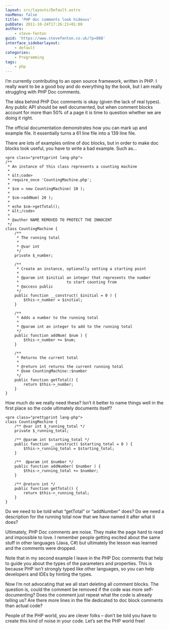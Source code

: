 ```yaml
---
layout: src/layouts/Default.astro
navMenu: false
title: 'PHP doc comments look hideous'
pubDate: 2011-10-24T17:26:21+01:00
authors:
    - steve-fenton
guid: 'https://www.stevefenton.co.uk/?p=888'
interface_sidebarlayout:
    - default
categories:
    - Programming
tags:
    - php
---
```


I’m currently contributing to an open source framework, written in PHP. I really want to be a good boy and do everything by the book, but I am really struggling with PHP Doc comments.

The idea behind PHP Doc comments is okay (given the lack of real types). Any public API should be well documented, but when comment blocks account for more than 50% of a page it is time to question whether we are doing it right.

The official documentation demonstrates how you can mark up and example file. It essentially turns a 61 line file into a 139 line file.

There are lots of examples online of doc blocks, but in order to make doc blocks look useful, you have to write a bad example. Such as…

```
<pre class="prettyprint lang-php">
/**
 * An instance of this class represents a counting machine
 *
 * &lt;code>
 * require_once 'CountingMachine.php';
 *
 * $cm = new CountingMachine( 10 );
 *
 * $cm->addNum( 20 );
 *
 * echo $cm->getTotal();
 * &lt;/code>
 *
 * @author NAME REMOVED TO PROTECT THE INNOCENT
 */  
class CountingMachine {  
    /**
     * The running total
     *
     * @var int
     */  
    private $_number;  
 
    /**
     * Create an instance, optionally setting a starting point
     *
     * @param int $initial an integer that represents the number
     *                     to start counting from
     * @access public
     */  
    public function __construct( $initial = 0 ) {  
        $this->_number = $initial;  
    }  
 
    /**
     * Adds a number to the running total
     *
     * @param int an integer to add to the running total
     */  
    public function addNum( $num ) {  
        $this->_number += $num;  
    }  
 
    /**
     * Returns the current total
     *
     * @return int returns the current running total
     * @see CountingMachine::$number
     */  
    public function getTotal() {  
        return $this->_number;  
    }  
}
```
How much do we really need these? Isn’t it better to name things well in the first place so the code ultimately documents itself?

```
<pre class="prettyprint lang-php">
class CountingMachine {  
    /** @var int $_running_total */  
    private $_running_total;  
 
    /** @param int $starting_total */  
    public function __construct( $starting_total = 0 ) {  
        $this->_running_total = $starting_total;  
    }  
 
    /**  @param int $number */  
    public function addNumber( $number ) {  
        $this->_running_total += $number;  
    }  
 
    /** @return int */  
    public function getTotal() {  
        return $this->_running_total;  
    }  
}
```
Do we need to be told what “getTotal” or “addNumber” does? Do we need a description for the running total now that we have named it after what it does?

Ultimately, PHP Doc comments are noise. They make the page hard to read and impossible to love. I remember people getting excited about the same stuff in other languages (Java, C#) but ultimately the lesson was learned and the comments were dropped.

Note that in my second example I leave in the PHP Doc comments that help to guide you about the types of the parameters and properties. This is because PHP isn’t strongly typed like other languages, so you can help developers and IDEs by hinting the types.

Now I’m not advocating that we all start deleting all comment blocks. The question is, could the comment be removed if the code was more self-documenting? Does the comment just repeat what the code is already telling us? Are there more lines in the file dedicated to doc block comments than actual code?

People of the PHP world, you are clever folks – don’t be told you have to create this kind of noise in your code. Let’s set the PHP world free!